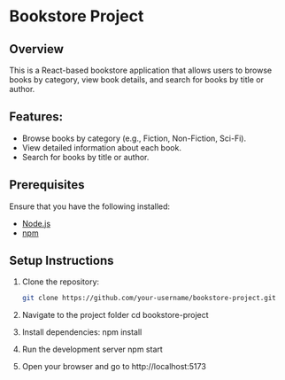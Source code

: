 # Bookstore Project

## Overview

This is a React-based bookstore application that allows users to browse books by category, view book details, and search for books by title or author.

## Features:
- Browse books by category (e.g., Fiction, Non-Fiction, Sci-Fi).
- View detailed information about each book.
- Search for books by title or author.

## Prerequisites

Ensure that you have the following installed:
- [Node.js](https://nodejs.org/)
- [npm](https://www.npmjs.com/)

## Setup Instructions

1. Clone the repository:
   ```bash
   git clone https://github.com/your-username/bookstore-project.git
2. Navigate to the project folder
   cd bookstore-project
3. Install dependencies:
   npm install
4. Run the development server
   npm start

5. Open your browser and go to http://localhost:5173
